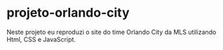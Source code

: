 # projeto-orlando-city
Neste projeto eu reproduzi o site do time Orlando City da MLS utilizando Html, CSS e JavaScript.
